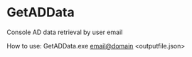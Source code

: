 # GetADData
Console AD data retrieval by user email

How to use: GetADData.exe <email@domain> <outputfile.json>